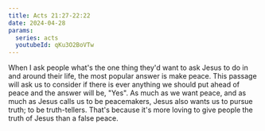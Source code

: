```yaml
---
title: Acts 21:27-22:22
date: 2024-04-28
params:
  series: acts
  youtubeId: qKu3O2BoVTw
---
```


When I ask people what's the one thing they'd want to ask Jesus to do in and around their life, the most popular answer is make peace. This passage will ask us to consider if there is ever anything we should put ahead of peace and the answer will be, "Yes". As much as we want peace, and as much as Jesus calls us to be peacemakers, Jesus also wants us to pursue truth; to be truth-tellers. That's because it's more loving to give people the truth of Jesus than a false peace.
